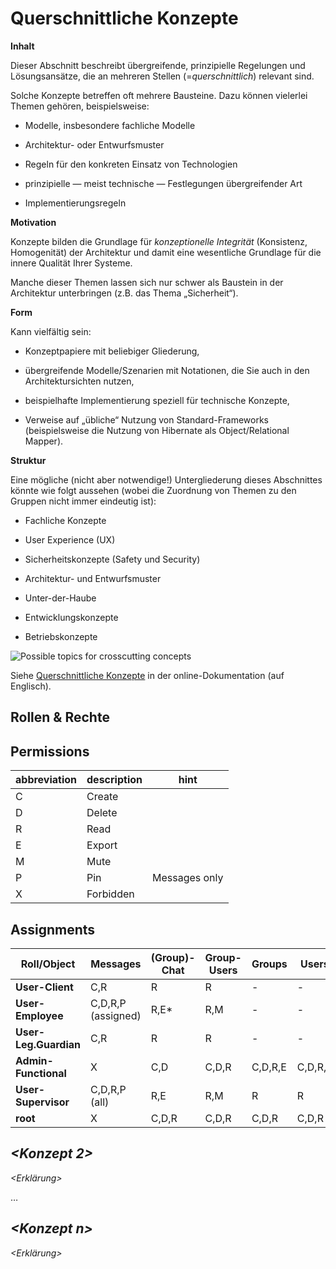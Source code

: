 # Querschnittliche Konzepte

<div class="formalpara-title">

**Inhalt**

</div>

Dieser Abschnitt beschreibt übergreifende, prinzipielle Regelungen und
Lösungsansätze, die an mehreren Stellen (=*querschnittlich*) relevant
sind.

Solche Konzepte betreffen oft mehrere Bausteine. Dazu können vielerlei
Themen gehören, beispielsweise:

- Modelle, insbesondere fachliche Modelle

- Architektur- oder Entwurfsmuster

- Regeln für den konkreten Einsatz von Technologien

- prinzipielle — meist technische — Festlegungen übergreifender Art

- Implementierungsregeln

<div class="formalpara-title">

**Motivation**

</div>

Konzepte bilden die Grundlage für *konzeptionelle Integrität*
(Konsistenz, Homogenität) der Architektur und damit eine wesentliche
Grundlage für die innere Qualität Ihrer Systeme.

Manche dieser Themen lassen sich nur schwer als Baustein in der
Architektur unterbringen (z.B. das Thema „Sicherheit“).

<div class="formalpara-title">

**Form**

</div>

Kann vielfältig sein:

- Konzeptpapiere mit beliebiger Gliederung,

- übergreifende Modelle/Szenarien mit Notationen, die Sie auch in den
  Architektursichten nutzen,

- beispielhafte Implementierung speziell für technische Konzepte,

- Verweise auf „übliche“ Nutzung von Standard-Frameworks
  (beispielsweise die Nutzung von Hibernate als Object/Relational
  Mapper).

<div class="formalpara-title">

**Struktur**

</div>

Eine mögliche (nicht aber notwendige!) Untergliederung dieses
Abschnittes könnte wie folgt aussehen (wobei die Zuordnung von Themen zu
den Gruppen nicht immer eindeutig ist):

- Fachliche Konzepte

- User Experience (UX)

- Sicherheitskonzepte (Safety und Security)

- Architektur- und Entwurfsmuster

- Unter-der-Haube

- Entwicklungskonzepte

- Betriebskonzepte

![Possible topics for crosscutting
concepts](images/08-Crosscutting-Concepts-Structure-DE.png)

Siehe [Querschnittliche Konzepte](https://docs.arc42.org/section-8/) in
der online-Dokumentation (auf Englisch).

## Rollen & Rechte

## Permissions

|abbreviation|description| hint          |
|----|----|---------------|
|C|Create|               |
|D|Delete|               |
|R|Read|               |
|E|Export|               |
|M|Mute|               |
|P|Pin| Messages only |
|X|Forbidden|               |

## Assignments

|Roll/Object | Messages|(Group)-Chat|Group-Users|Groups|Users|Archive|Contacts|
|----|----|----|----|----|----|----|----|
|**User-Client**|C,R|R|R|-|-|X|-|
|**User-Employee**|C,D,R,P (assigned)|R,E*|R,M|-|-|X|R|
|**User-Leg.Guardian**|C,R|R|R|-|-|X|-|
|**Admin-Functional**|X|C,D|C,D,R|C,D,R,E|C,D,R,E|X|C,D,R|
|**User-Supervisor**|C,D,R,P (all)|R,E|R,M|R|R|X|R|
|**root**|X|C,D,R|C,D,R|C,D,R|C,D,R|R,E|C,D,R|

## *\<Konzept 2>*

*\<Erklärung>*

…

## *\<Konzept n>*

*\<Erklärung>*
